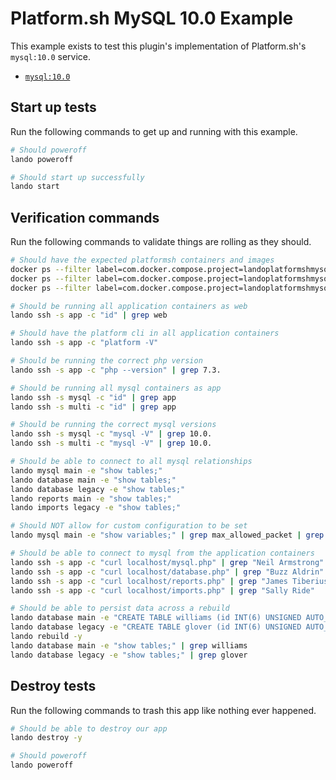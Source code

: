 Platform.sh MySQL 10.0 Example
================================

This example exists to test this plugin's implementation of Platform.sh's `mysql:10.0` service.

* [`mysql:10.0`](https://docs.platform.sh/configuration/services/mysql.html)

Start up tests
--------------

Run the following commands to get up and running with this example.

```bash
# Should poweroff
lando poweroff

# Should start up successfully
lando start
```

Verification commands
---------------------

Run the following commands to validate things are rolling as they should.

```bash
# Should have the expected platformsh containers and images
docker ps --filter label=com.docker.compose.project=landoplatformshmysql100 | grep docker.registry.platform.sh/php-7.3 | grep landoplatformshmysql100_app_1
docker ps --filter label=com.docker.compose.project=landoplatformshmysql100 | grep docker.registry.platform.sh/mariadb-10.0 | grep landoplatformshmysql100_mysql_1
docker ps --filter label=com.docker.compose.project=landoplatformshmysql100 | grep docker.registry.platform.sh/mariadb-10.0 | grep landoplatformshmysql100_multi_1

# Should be running all application containers as web
lando ssh -s app -c "id" | grep web

# Should have the platform cli in all application containers
lando ssh -s app -c "platform -V"

# Should be running the correct php version
lando ssh -s app -c "php --version" | grep 7.3.

# Should be running all mysql containers as app
lando ssh -s mysql -c "id" | grep app
lando ssh -s multi -c "id" | grep app

# Should be running the correct mysql versions
lando ssh -s mysql -c "mysql -V" | grep 10.0.
lando ssh -s multi -c "mysql -V" | grep 10.0.

# Should be able to connect to all mysql relationships
lando mysql main -e "show tables;"
lando database main -e "show tables;"
lando database legacy -e "show tables;"
lando reports main -e "show tables;"
lando imports legacy -e "show tables;"

# Should NOT allow for custom configuration to be set
lando mysql main -e "show variables;" | grep max_allowed_packet | grep 16777216

# Should be able to connect to mysql from the application containers
lando ssh -s app -c "curl localhost/mysql.php" | grep "Neil Armstrong"
lando ssh -s app -c "curl localhost/database.php" | grep "Buzz Aldrin"
lando ssh -s app -c "curl localhost/reports.php" | grep "James Tiberius Kirk"
lando ssh -s app -c "curl localhost/imports.php" | grep "Sally Ride"

# Should be able to persist data across a rebuild
lando database main -e "CREATE TABLE williams (id INT(6) UNSIGNED AUTO_INCREMENT PRIMARY KEY, name VARCHAR(30) NOT NULL, city VARCHAR(30) NOT NULL)"
lando database legacy -e "CREATE TABLE glover (id INT(6) UNSIGNED AUTO_INCREMENT PRIMARY KEY, name VARCHAR(30) NOT NULL, city VARCHAR(30) NOT NULL)"
lando rebuild -y
lando database main -e "show tables;" | grep williams
lando database legacy -e "show tables;" | grep glover
```

Destroy tests
-------------

Run the following commands to trash this app like nothing ever happened.

```bash
# Should be able to destroy our app
lando destroy -y

# Should poweroff
lando poweroff
```
